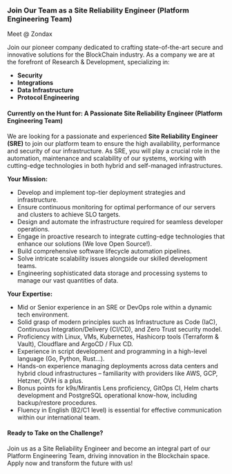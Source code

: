 ### Join Our Team as a Site Reliability Engineer (Platform Engineering Team)

Meet @ Zondax

Join our pioneer company dedicated to crafting state-of-the-art secure and innovative solutions for the BlockChain industry. As a company we are at the forefront of Research & Development, specializing in:

- **Security**
- **Integrations**
- **Data Infrastructure**
- **Protocol Engineering**

#### Currently on the Hunt for: A Passionate Site Reliability Engineer (Platform Engineering Team)

We are looking for a passionate and experienced **Site Reliability Engineer (SRE)** to join our platform team to ensure the high availability, performance and security of our infrastructure. As SRE, you will play a crucial role in the automation, maintenance and scalability of our systems, working with cutting-edge technologies in both hybrid and self-managed infrastructures.

**Your Mission:**

- Develop and implement top-tier deployment strategies and infrastructure.
- Ensure continuous monitoring for optimal performance of our servers and clusters  to achieve SLO targets.
- Design and automate the infrastructure required for seamless developer operations.
- Engage in proactive research to integrate cutting-edge technologies that enhance our solutions (We love Open Source!).
- Build comprehensive software lifecycle automation pipelines.
- Solve intricate scalability issues alongside our skilled development teams.
- Engineering sophisticated data storage and processing systems to manage our vast quantities of data.

**Your Expertise:**

- Mid or Senior experience in an SRE or DevOps role within a dynamic tech environment.
- Solid grasp of modern principles such as Infrastructure as Code (IaC), Continuous Integration/Delivery (CI/CD), and Zero Trust security model.
- Proficiency with Linux, VMs, Kubernetes, Hashicorp tools (Terraform & Vault), Cloudflare and ArgoCD / Flux CD.
- Experience in script development and programming in a high-level language (Go, Python, Rust...).
- Hands-on experience managing deployments across data centers and hybrid cloud infrastructures – familiarity with providers like AWS, GCP, Hetzner, OVH is a plus.
- Bonus points for k9s/Mirantis Lens proficiency, GitOps CI, Helm charts development and PostgreSQL operational know-how, including backup/restore procedures.
- Fluency in English (B2/C1 level) is essential for effective communication within our international team.

#### Ready to Take on the Challenge?

Join us as a Site Reliability Engineer and become an integral part of our Platform Engineering Team, driving innovation in the Blockchain space. Apply now and transform the future with us!

